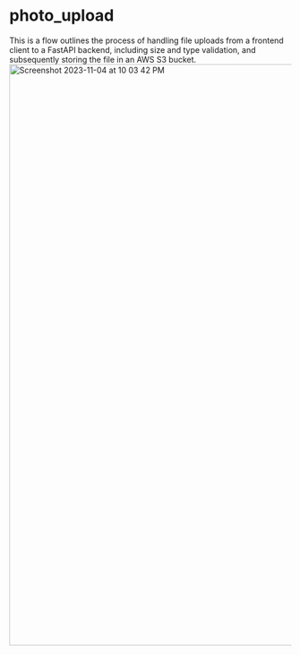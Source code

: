 # photo_upload



This is a flow outlines the process of handling file uploads from a frontend client to a FastAPI backend, including size and type validation, and subsequently storing the file in an AWS S3 bucket.
<img width="1038" alt="Screenshot 2023-11-04 at 10 03 42 PM" src="https://github.com/MagdaSlifierz/photo_upload/assets/49603115/b524cd11-6ccc-47a9-b1c6-0dc110bd34b2">
